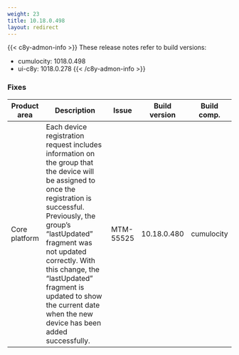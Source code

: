 ```yaml
---
weight: 23
title: 10.18.0.498
layout: redirect
---
```


{{< c8y-admon-info >}}
These release notes refer to build versions:
- cumulocity: 1018.0.498
- ui-c8y: 1018.0.278
{{< /c8y-admon-info >}}


### Fixes

<table>
<colgroup>
<col style="width: 15%;">
<col style="width:50%;">
<col style="width: 10%;">
<col style="width: 12%;">
<col style="width: 13%;">
</colgroup>
<thead><tr>
<th>
Product area</th>
<th>
Description</th>
<th>
Issue</th>
<th>
Build version</th>
<th>Build comp.</th>
</tr>
</thead><tbody>


<tr>
<td>Core platform</td>
<td>Each device registration request includes information on the group that the device will be assigned to once the registration is successful. Previously, the group’s “lastUpdated” fragment was not updated correctly. With this change, the “lastUpdated” fragment is updated to show the current date when the new device has been added successfully.</td>
<td>MTM-55525</td>
<td>10.18.0.480</td>
<td>cumulocity</td>
</tr>

</tbody></table>
